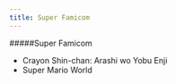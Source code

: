 ```yaml
---
title: Super Famicom
---
```


#####Super Famicom

- Crayon Shin-chan: Arashi wo Yobu Enji
- Super Mario World
